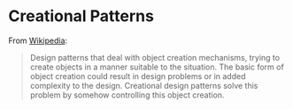 # Creational Patterns

From [Wikipedia](https://en.wikipedia.org/wiki/Creational_pattern):

> Design patterns that deal with object creation mechanisms, trying to create
> objects in a manner suitable to the situation. The basic form of object
> creation could result in design problems or in added complexity to the design.
> Creational design patterns solve this problem by somehow controlling this
> object creation.
